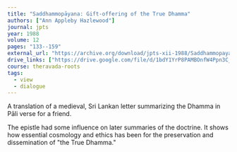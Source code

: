 ```yaml
---
title: "Saddhammopāyana: Gift-offering of the True Dhamma"
authors: ["Ann Appleby Hazlewood"]
journal: jpts
year: 1988
volume: 12
pages: "133--159"
external_url: "https://archive.org/download/jpts-xii-1988/Saddhammopayana_%20Gift-Offering%20of%20the%20True%20Dhamma%20-%20Ann%20Appleby%20Hazlewood_text.pdf"
drive_links: ["https://drive.google.com/file/d/1bdY1YrP8PAMBOnfW4Ppn3C_tXlhwwsry/view?usp=drivesdk"]
course: theravada-roots
tags:
  - view
  - dialogue
---
```


A translation of a medieval, Sri Lankan letter summarizing the Dhamma in Pāli verse for a friend. 

The epistle had some influence on later summaries of the doctrine. It shows how   essential cosmology and ethics has been for the preservation and dissemination of "the True Dhamma."
